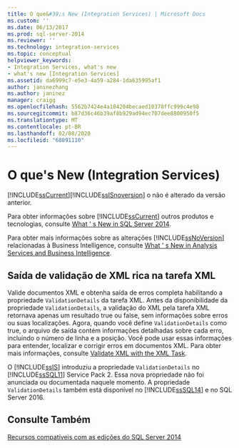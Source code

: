 ```yaml
---
title: O que&#39;s New (Integration Services) | Microsoft Docs
ms.custom: ''
ms.date: 06/13/2017
ms.prod: sql-server-2014
ms.reviewer: ''
ms.technology: integration-services
ms.topic: conceptual
helpviewer_keywords:
- Integration Services, what's new
- what's new [Integration Services]
ms.assetid: da6999c7-e5e3-4a59-a284-1da635995af1
author: janinezhang
ms.author: janinez
manager: craigg
ms.openlocfilehash: 5562b7424e4a104204becaed10378ffc999c4e98
ms.sourcegitcommit: b87d36c46b39af8b929ad94ec707dee8800950f5
ms.translationtype: MT
ms.contentlocale: pt-BR
ms.lasthandoff: 02/08/2020
ms.locfileid: "68891110"
---
```

# <a name="what39s-new-integration-services"></a>O que&#39;s New (Integration Services)
  [!INCLUDE[ssCurrent](../includes/sscurrent-md.md)][!INCLUDE[ssISnoversion](../includes/ssisnoversion-md.md)] o não é alterado da versão anterior.  
  
 Para obter informações sobre [!INCLUDE[ssCurrent](../includes/sscurrent-md.md)] outros produtos e tecnologias, consulte [What ' s New in SQL Server 2014](../sql-server/what-s-new-in-sql-server-2016.md).  
  
 Para obter mais informações sobre as alterações [!INCLUDE[ssNoVersion](../includes/ssnoversion-md.md)] relacionadas à Business Intelligence, consulte [What ' s New in Analysis Services and Business Intelligence](https://docs.microsoft.com/analysis-services/what-s-new-in-analysis-services).  
  
##  <a name="ValidateXML"></a>Saída de validação de XML rica na tarefa XML  
 Valide documentos XML e obtenha saída de erros completa habilitando a propriedade `ValidationDetails` da tarefa XML. Antes da disponibilidade da propriedade `ValidationDetails`, a validação do XML pela tarefa XML retornava apenas um resultado true ou false, sem informações sobre erros ou suas localizações. Agora, quando você define `ValidationDetails` como true, o arquivo de saída contém informações detalhadas sobre cada erro, incluindo o número de linha e a posição. Você pode usar essas informações para entender, localizar e corrigir erros em documentos XML. Para obter mais informações, consulte [Validate XML with the XML Task](control-flow/xml-task.md).  
  
 O [!INCLUDE[ssIS](../includes/ssis-md.md)] introduziu a propriedade `ValidationDetails` no [!INCLUDE[ssSQL11](../includes/sssql11-md.md)] Service Pack 2. Essa nova propriedade não foi anunciada ou documentada naquele momento. A propriedade `ValidationDetails` também está disponível no [!INCLUDE[ssSQL14](../includes/sssql14-md.md)] e no SQL Server 2016.  
  
## <a name="see-also"></a>Consulte Também  
 [Recursos compatíveis com as edições do SQL Server 2014](../getting-started/features-supported-by-the-editions-of-sql-server-2014.md)  
  
  
